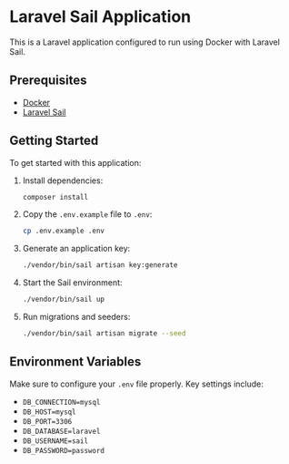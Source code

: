 # Laravel Sail Application

This is a Laravel application configured to run using Docker with Laravel Sail.
## Prerequisites

- [Docker](https://www.docker.com/get-started)
- [Laravel Sail](https://laravel.com/docs/11.x/sail)

## Getting Started

To get started with this application:


1. Install dependencies:

    ```bash
   composer install
    ```

3. Copy the `.env.example` file to `.env`:

    ```bash
    cp .env.example .env
    ```

4. Generate an application key:

    ```bash
    ./vendor/bin/sail artisan key:generate
    ```

5. Start the Sail environment:

    ```bash
    ./vendor/bin/sail up
    ```

6. Run migrations and seeders:

    ```bash
    ./vendor/bin/sail artisan migrate --seed
    ```


## Environment Variables

Make sure to configure your `.env` file properly. Key settings include:

- `DB_CONNECTION=mysql`
- `DB_HOST=mysql`
- `DB_PORT=3306`
- `DB_DATABASE=laravel`
- `DB_USERNAME=sail`
- `DB_PASSWORD=password`

